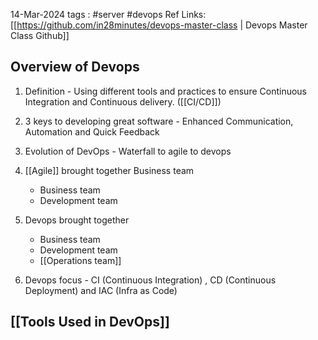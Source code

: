 14-Mar-2024
tags : #server #devops
Ref Links: [[https://github.com/in28minutes/devops-master-class | Devops Master Class Github]]
## Overview of Devops
1. Definition - Using different tools and practices to ensure Continuous Integration and Continuous delivery. ([[CI/CD]])
2. 3 keys to developing great software - Enhanced Communication, Automation and Quick Feedback
3. Evolution of DevOps - Waterfall to agile to devops
4. [[Agile]] brought together Business team
	- Business team
	- Development team

5. Devops brought together 
	- Business team
	- Development team
	- [[Operations team]]

6. Devops focus - CI (Continuous Integration) , CD (Continuous Deployment) and IAC (Infra as Code)

## [[Tools Used in DevOps]] 



